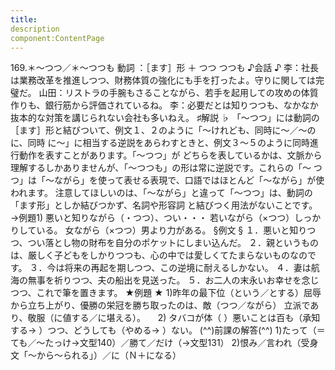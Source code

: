 ```yaml
---
title:
description
component:ContentPage
---
```



169.＊～つつ／＊～つつも
動詞 ：［ます］形 ＋ つつ
つつも
♪会話 ♪
李：社長は業務改革を推進しつつ、財務体質の強化にも手を打ったよ。守りに関しては完璧だ。
山田：リストラの手腕もさることながら、若手を起用しての攻めの体質作りも、銀行筋から評価されているね。
李：必要だとは知りつつも、なかなか抜本的な対策を講じられない会社も多いねえ。
♯解説 ♭
「～つつ」には動詞の［ます］形と結びついて、例文１、２のように「～けれども、同時に～／～のに、同時 に～」に相当する逆説をあらわすときと、例文３～５のように同時進行動作を表すことがあります。「～つつ」が どちらを表しているかは、文脈から理解するしかありませんが、「～つつも」の形は常に逆説です。これらの「～ つつ」は「～ながら」を使って表せる表現で、口語ではほとんど「～ながら」が使われます。
注意してほしいのは、「～ながら」と違って「～つつ」は、動詞の「ます形」としか結びつかず、名詞や形容詞 と結びつく用法がないことです。→例題1)
悪いと知りながら（・つつ）、つい・・・ 若いながら（×つつ）しっかりしている。 女ながら（×つつ）男より力がある。
§例文 §
１．悪いと知りつつ、つい落とし物の財布を自分のポケットにしまい込んだ。
２．親というものは、厳しく子どもをしかりつつも、心の中では愛しくてたまらないものなのです。
３．今は将来の再起を期しつつ、この逆境に耐えるしかない。
４．妻は航海の無事を祈りつつ、夫の船出を見送った。
５．お二人の末永いお幸せを念じつつ、これで筆を置きます。
★例題 ★
1)昨年の最下位（という／とする）屈辱から立ち上がり、優勝の栄冠を勝ち取ったのは、敵（つつ／ながら）
立派であり、敬服（に値する／に堪える）。    
2) タバコが体（ ）悪いことは百も（承知する→ ）つつ、どうしても（やめる→ ）ない。
(^^)前課の解答(^^)
1)たって（＝ても／～たっけ→文型140）／勝て／だけ（→文型131）
2)恨み／言われ（受身文「～から～られる」）／に（Ｎ＋になる）
